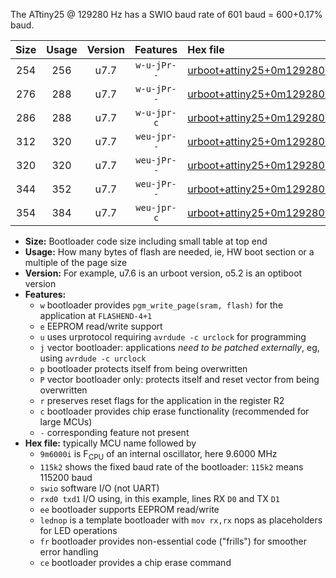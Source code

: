 The ATtiny25 @ 129280 Hz has a SWIO baud rate of 601 baud = 600+0.17% baud.

|Size|Usage|Version|Features|Hex file|
|:-:|:-:|:-:|:-:|:--|
|254|256|u7.7|`w-u-jPr--`|[urboot+attiny25+0m129280i++++0k6_swio_rxb0_txb1_lednop.hex](https://raw.githubusercontent.com/stefanrueger/urboot.hex/main/mcus/attiny25/internal_oscillator/fint+0m129280_Hz/br++++0k6_bps/urboot+attiny25+0m129280i++++0k6_swio_rxb0_txb1_lednop.hex)|
|276|288|u7.7|`w-u-jPr--`|[urboot+attiny25+0m129280i++++0k6_swio_rxb0_txb1_lednop_fr.hex](https://raw.githubusercontent.com/stefanrueger/urboot.hex/main/mcus/attiny25/internal_oscillator/fint+0m129280_Hz/br++++0k6_bps/urboot+attiny25+0m129280i++++0k6_swio_rxb0_txb1_lednop_fr.hex)|
|286|288|u7.7|`w-u-jpr-c`|[urboot+attiny25+0m129280i++++0k6_swio_rxb0_txb1_lednop_fr_ce.hex](https://raw.githubusercontent.com/stefanrueger/urboot.hex/main/mcus/attiny25/internal_oscillator/fint+0m129280_Hz/br++++0k6_bps/urboot+attiny25+0m129280i++++0k6_swio_rxb0_txb1_lednop_fr_ce.hex)|
|312|320|u7.7|`weu-jpr--`|[urboot+attiny25+0m129280i++++0k6_swio_rxb0_txb1_ee_lednop.hex](https://raw.githubusercontent.com/stefanrueger/urboot.hex/main/mcus/attiny25/internal_oscillator/fint+0m129280_Hz/br++++0k6_bps/urboot+attiny25+0m129280i++++0k6_swio_rxb0_txb1_ee_lednop.hex)|
|320|320|u7.7|`weu-jPr--`|[urboot+attiny25+0m129280i++++0k6_swio_rxb0_txb1_ee.hex](https://raw.githubusercontent.com/stefanrueger/urboot.hex/main/mcus/attiny25/internal_oscillator/fint+0m129280_Hz/br++++0k6_bps/urboot+attiny25+0m129280i++++0k6_swio_rxb0_txb1_ee.hex)|
|344|352|u7.7|`weu-jPr--`|[urboot+attiny25+0m129280i++++0k6_swio_rxb0_txb1_ee_lednop_fr.hex](https://raw.githubusercontent.com/stefanrueger/urboot.hex/main/mcus/attiny25/internal_oscillator/fint+0m129280_Hz/br++++0k6_bps/urboot+attiny25+0m129280i++++0k6_swio_rxb0_txb1_ee_lednop_fr.hex)|
|354|384|u7.7|`weu-jpr-c`|[urboot+attiny25+0m129280i++++0k6_swio_rxb0_txb1_ee_lednop_fr_ce.hex](https://raw.githubusercontent.com/stefanrueger/urboot.hex/main/mcus/attiny25/internal_oscillator/fint+0m129280_Hz/br++++0k6_bps/urboot+attiny25+0m129280i++++0k6_swio_rxb0_txb1_ee_lednop_fr_ce.hex)|

- **Size:** Bootloader code size including small table at top end
- **Usage:** How many bytes of flash are needed, ie, HW boot section or a multiple of the page size
- **Version:** For example, u7.6 is an urboot version, o5.2 is an optiboot version
- **Features:**
  + `w` bootloader provides `pgm_write_page(sram, flash)` for the application at `FLASHEND-4+1`
  + `e` EEPROM read/write support
  + `u` uses urprotocol requiring `avrdude -c urclock` for programming
  + `j` vector bootloader: applications *need to be patched externally*, eg, using `avrdude -c urclock`
  + `p` bootloader protects itself from being overwritten
  + `P` vector bootloader only: protects itself and reset vector from being overwritten
  + `r` preserves reset flags for the application in the register R2
  + `c` bootloader provides chip erase functionality (recommended for large MCUs)
  + `-` corresponding feature not present
- **Hex file:** typically MCU name followed by
  + `9m6000i` is F<sub>CPU</sub> of an internal oscillator, here 9.6000 MHz
  + `115k2` shows the fixed baud rate of the bootloader: `115k2` means 115200 baud
  + `swio` software I/O (not UART)
  + `rxd0 txd1` I/O using, in this example, lines RX `D0` and TX `D1`
  + `ee` bootloader supports EEPROM read/write
  + `lednop` is a template bootloader with `mov rx,rx` nops as placeholders for LED operations
  + `fr` bootloader provides non-essential code ("frills") for smoother error handling
  + `ce` bootloader provides a chip erase command
